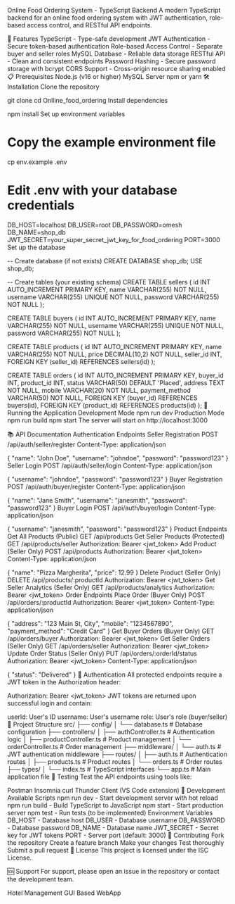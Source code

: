 Online Food Ordering System - TypeScript Backend
A modern TypeScript backend for an online food ordering system with JWT authentication, role-based access control, and RESTful API endpoints.

🚀 Features
TypeScript - Type-safe development
JWT Authentication - Secure token-based authentication
Role-based Access Control - Separate buyer and seller roles
MySQL Database - Reliable data storage
RESTful API - Clean and consistent endpoints
Password Hashing - Secure password storage with bcrypt
CORS Support - Cross-origin resource sharing enabled
📋 Prerequisites
Node.js (v16 or higher)
MySQL Server
npm or yarn
🛠️ Installation
Clone the repository

git clone <your-repo-url>
cd Onlline_food_ordering
Install dependencies

npm install
Set up environment variables

# Copy the example environment file
cp env.example .env

# Edit .env with your database credentials
DB_HOST=localhost
DB_USER=root
DB_PASSWORD=omesh
DB_NAME=shop_db
JWT_SECRET=your_super_secret_jwt_key_for_food_ordering
PORT=3000
Set up the database

-- Create database (if not exists)
CREATE DATABASE shop_db;
USE shop_db;

-- Create tables (your existing schema)
CREATE TABLE sellers (
  id INT AUTO_INCREMENT PRIMARY KEY,
  name VARCHAR(255) NOT NULL,
  username VARCHAR(255) UNIQUE NOT NULL,
  password VARCHAR(255) NOT NULL
);

CREATE TABLE buyers (
  id INT AUTO_INCREMENT PRIMARY KEY,
  name VARCHAR(255) NOT NULL,
  username VARCHAR(255) UNIQUE NOT NULL,
  password VARCHAR(255) NOT NULL
);

CREATE TABLE products (
  id INT AUTO_INCREMENT PRIMARY KEY,
  name VARCHAR(255) NOT NULL,
  price DECIMAL(10,2) NOT NULL,
  seller_id INT,
  FOREIGN KEY (seller_id) REFERENCES sellers(id)
);

CREATE TABLE orders (
  id INT AUTO_INCREMENT PRIMARY KEY,
  buyer_id INT,
  product_id INT,
  status VARCHAR(50) DEFAULT 'Placed',
  address TEXT NOT NULL,
  mobile VARCHAR(20) NOT NULL,
  payment_method VARCHAR(50) NOT NULL,
  FOREIGN KEY (buyer_id) REFERENCES buyers(id),
  FOREIGN KEY (product_id) REFERENCES products(id)
);
🚀 Running the Application
Development Mode
npm run dev
Production Mode
npm run build
npm start
The server will start on http://localhost:3000

📚 API Documentation
Authentication Endpoints
Seller Registration
POST /api/auth/seller/register
Content-Type: application/json

{
  "name": "John Doe",
  "username": "johndoe",
  "password": "password123"
}
Seller Login
POST /api/auth/seller/login
Content-Type: application/json

{
  "username": "johndoe",
  "password": "password123"
}
Buyer Registration
POST /api/auth/buyer/register
Content-Type: application/json

{
  "name": "Jane Smith",
  "username": "janesmith",
  "password": "password123"
}
Buyer Login
POST /api/auth/buyer/login
Content-Type: application/json

{
  "username": "janesmith",
  "password": "password123"
}
Product Endpoints
Get All Products (Public)
GET /api/products
Get Seller Products (Protected)
GET /api/products/seller
Authorization: Bearer <jwt_token>
Add Product (Seller Only)
POST /api/products
Authorization: Bearer <jwt_token>
Content-Type: application/json

{
  "name": "Pizza Margherita",
  "price": 12.99
}
Delete Product (Seller Only)
DELETE /api/products/:productId
Authorization: Bearer <jwt_token>
Get Seller Analytics (Seller Only)
GET /api/products/analytics
Authorization: Bearer <jwt_token>
Order Endpoints
Place Order (Buyer Only)
POST /api/orders/:productId
Authorization: Bearer <jwt_token>
Content-Type: application/json

{
  "address": "123 Main St, City",
  "mobile": "1234567890",
  "payment_method": "Credit Card"
}
Get Buyer Orders (Buyer Only)
GET /api/orders/buyer
Authorization: Bearer <jwt_token>
Get Seller Orders (Seller Only)
GET /api/orders/seller
Authorization: Bearer <jwt_token>
Update Order Status (Seller Only)
PUT /api/orders/:orderId/status
Authorization: Bearer <jwt_token>
Content-Type: application/json

{
  "status": "Delivered"
}
🔐 Authentication
All protected endpoints require a JWT token in the Authorization header:

Authorization: Bearer <jwt_token>
JWT tokens are returned upon successful login and contain:

userId: User's ID
username: User's username
role: User's role (buyer/seller)
📁 Project Structure
src/
├── config/
│   └── database.ts          # Database configuration
├── controllers/
│   ├── authController.ts    # Authentication logic
│   ├── productController.ts # Product management
│   └── orderController.ts   # Order management
├── middleware/
│   └── auth.ts             # JWT authentication middleware
├── routes/
│   ├── auth.ts             # Authentication routes
│   ├── products.ts         # Product routes
│   └── orders.ts           # Order routes
├── types/
│   └── index.ts            # TypeScript interfaces
└── app.ts                  # Main application file
🧪 Testing
Test the API endpoints using tools like:

Postman
Insomnia
curl
Thunder Client (VS Code extension)
🔧 Development
Available Scripts
npm run dev - Start development server with hot reload
npm run build - Build TypeScript to JavaScript
npm start - Start production server
npm test - Run tests (to be implemented)
Environment Variables
DB_HOST - Database host
DB_USER - Database username
DB_PASSWORD - Database password
DB_NAME - Database name
JWT_SECRET - Secret key for JWT tokens
PORT - Server port (default: 3000)
🤝 Contributing
Fork the repository
Create a feature branch
Make your changes
Test thoroughly
Submit a pull request
📄 License
This project is licensed under the ISC License.

🆘 Support
For support, please open an issue in the repository or contact the development team.

Hotel Management GUI Based WebApp
